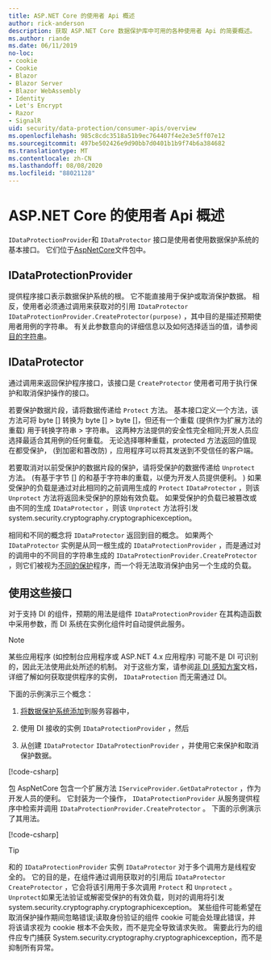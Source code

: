 ```yaml
---
title: ASP.NET Core 的使用者 Api 概述
author: rick-anderson
description: 获取 ASP.NET Core 数据保护库中可用的各种使用者 Api 的简要概述。
ms.author: riande
ms.date: 06/11/2019
no-loc:
- cookie
- Cookie
- Blazor
- Blazor Server
- Blazor WebAssembly
- Identity
- Let's Encrypt
- Razor
- SignalR
uid: security/data-protection/consumer-apis/overview
ms.openlocfilehash: 985c8cdc3518a51b9ec764407f4e2e3e5ff07e12
ms.sourcegitcommit: 497be502426e9d90bb7d0401b1b9f74b6a384682
ms.translationtype: MT
ms.contentlocale: zh-CN
ms.lasthandoff: 08/08/2020
ms.locfileid: "88021128"
---
```

# <a name="consumer-apis-overview-for-aspnet-core"></a>ASP.NET Core 的使用者 Api 概述

`IDataProtectionProvider`和 `IDataProtector` 接口是使用者使用数据保护系统的基本接口。 它们位于[AspNetCore](https://www.nuget.org/packages/Microsoft.AspNetCore.DataProtection.Abstractions/)文件包中。

## <a name="idataprotectionprovider"></a>IDataProtectionProvider

提供程序接口表示数据保护系统的根。 它不能直接用于保护或取消保护数据。 相反，使用者必须通过调用来获取对的引用 `IDataProtector` `IDataProtectionProvider.CreateProtector(purpose)` ，其中目的是描述预期使用者用例的字符串。 有关此参数意向的详细信息以及如何选择适当的值，请参阅[目的字符串](xref:security/data-protection/consumer-apis/purpose-strings)。

## <a name="idataprotector"></a>IDataProtector

通过调用来返回保护程序接口，该接口是 `CreateProtector` 使用者可用于执行保护和取消保护操作的接口。

若要保护数据片段，请将数据传递给 `Protect` 方法。 基本接口定义一个方法，该方法可将 byte [] 转换为 byte [] > byte []，但还有一个重载 (提供作为扩展方法的重载) 用于转换字符串 > 字符串。 这两种方法提供的安全性完全相同;开发人员应选择最适合其用例的任何重载。 无论选择哪种重载，protected 方法返回的值现在都受保护， (到加密和篡改防) ，应用程序可以将其发送到不受信任的客户端。

若要取消对以前受保护的数据片段的保护，请将受保护的数据传递给 `Unprotect` 方法。  (有基于字节 [] 的和基于字符串的重载，以便为开发人员提供便利。 ) 如果受保护的负载是通过对此相同的之前调用生成的 `Protect` `IDataProtector` ，则该 `Unprotect` 方法将返回未受保护的原始有效负载。 如果受保护的负载已被篡改或由不同的生成 `IDataProtector` ，则该 `Unprotect` 方法将引发 system.security.cryptography.cryptographicexception。

相同和不同的概念将 `IDataProtector` 返回到目的概念。 如果两个 `IDataProtector` 实例是从同一根生成的 `IDataProtectionProvider` ，而是通过对的调用中的不同目的字符串生成的 `IDataProtectionProvider.CreateProtector` ，则它们被视为[不同的保护](xref:security/data-protection/consumer-apis/purpose-strings)程序，而一个将无法取消保护由另一个生成的负载。

## <a name="consuming-these-interfaces"></a>使用这些接口

对于支持 DI 的组件，预期的用法是组件 `IDataProtectionProvider` 在其构造函数中采用参数，而 DI 系统在实例化组件时自动提供此服务。

> [!NOTE]
> 某些应用程序 (如控制台应用程序或 ASP.NET 4.x 应用程序) 可能不是 DI 可识别的，因此无法使用此处所述的机制。 对于这些方案，请参阅[非 DI 感知方案](xref:security/data-protection/configuration/non-di-scenarios)文档，详细了解如何获取提供程序的实例， `IDataProtection` 而无需通过 DI。

下面的示例演示三个概念：

1. [将数据保护系统添加](xref:security/data-protection/configuration/overview)到服务容器中，

2. 使用 DI 接收的实例 `IDataProtectionProvider` ，然后

3. 从创建 `IDataProtector` `IDataProtectionProvider` ，并使用它来保护和取消保护数据。

[!code-csharp[](../using-data-protection/samples/protectunprotect.cs?highlight=26,34,35,36,37,38,39,40)]

包 AspNetCore 包含一个扩展方法 `IServiceProvider.GetDataProtector` ，作为开发人员的便利。 它封装为一个操作， `IDataProtectionProvider` 从服务提供程序中检索并调用 `IDataProtectionProvider.CreateProtector` 。 下面的示例演示了其用法。

[!code-csharp[](./overview/samples/getdataprotector.cs?highlight=15)]

>[!TIP]
> 和的 `IDataProtectionProvider` 实例 `IDataProtector` 对于多个调用方是线程安全的。 它的目的是，在组件通过调用获取对的引用后 `IDataProtector` `CreateProtector` ，它会将该引用用于多次调用 `Protect` 和 `Unprotect` 。 `Unprotect`如果无法验证或解密受保护的有效负载，则对的调用将引发 system.security.cryptography.cryptographicexception。 某些组件可能希望在取消保护操作期间忽略错误;读取身份验证的组件 cookie 可能会处理此错误，并将该请求视为 cookie 根本不会失败，而不是完全导致请求失败。 需要此行为的组件应专门捕获 System.security.cryptography.cryptographicexception，而不是抑制所有异常。
